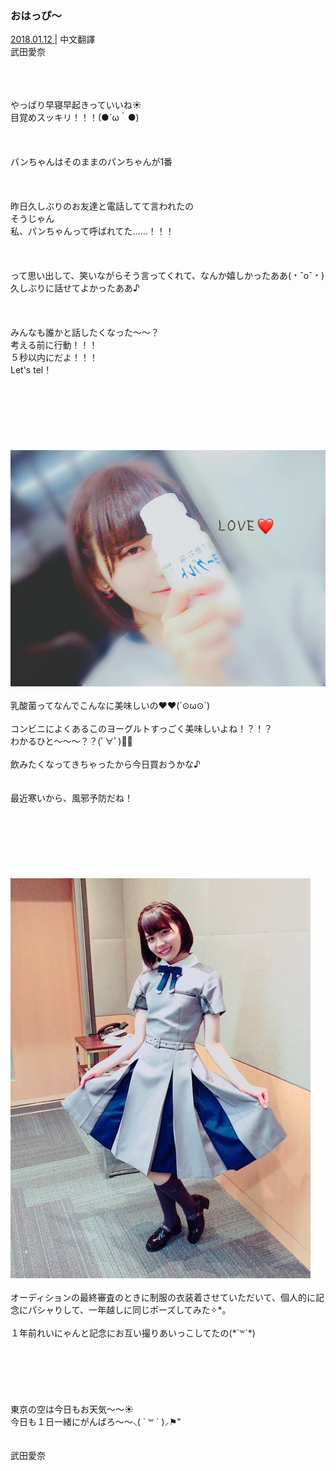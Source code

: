 ### おはっぴ〜
<a target="_blank" rel="noreferrer noopener" href="http://blog.nanabunnonijyuuni.com/s/n227/diary/detail/259?ima=3212&cd=blog">2018.01.12 </a>| 中文翻譯<a target="_blank" rel="noreferrer noopener" href=""></a><br>
武田愛奈<br>
<p><br><br><br>
やっぱり早寝早起きっていいね☀️<br>
目覚めスッキリ！！！(●´ω｀●)<br><br><br><br>
パンちゃんはそのままのパンちゃんが1番<br><br><br><br>
昨日久しぶりのお友達と電話してて言われたの<br>
そうじゃん<br>
私、パンちゃんって呼ばれてた……！！！<br><br><br><br>
って思い出して、笑いながらそう言ってくれて、なんか嬉しかったああ(﹡ˆoˆ﹡)<br>
久しぶりに話せてよかったああ♪<br><br><br><br>
みんなも誰かと話したくなった〜〜？<br>
考える前に行動！！！<br>
５秒以内にだよ！！！<br>
Let's tel！<br><br><br><br><br><br><br><br>
<img src="../../../../../Album/Backup/Blog/Aina/Jan2018/20180112_Blog_Aina_1.jpg"><br><br>
乳酸菌ってなんでこんなに美味しいの❤︎❤︎(´⊙ω⊙`)<br><br>
コンビニによくあるこのヨーグルトすっごく美味しいよね！？！？<br>
わかるひと〜〜〜？？(ﾟ∀ﾟ)🙋🙋<br><br>
飲みたくなってきちゃったから今日買おうかな♪<br><br><br>
最近寒いから、風邪予防だね！<br><br><br><br><br><br><br><br>
<img src="../../../../../Album/Backup/Blog/Aina/Jan2018/20180112_Blog_Aina_2.jpg"><br><br>
オーディションの最終審査のときに制服の衣装着させていただいて、個人的に記念にパシャりして、一年越しに同じポーズしてみた✧︎*。<br><br>
１年前れいにゃんと記念にお互い撮りあいっこしてたの(*´꒳`*)<br><br><br><br><br><br><br>
東京の空は今日もお天気〜〜☀️<br>
今日も１日一緒にがんばろ〜〜⸜( ´ ꒳ ` )⸝⚑︎"<br><br><br>
武田愛奈</p>